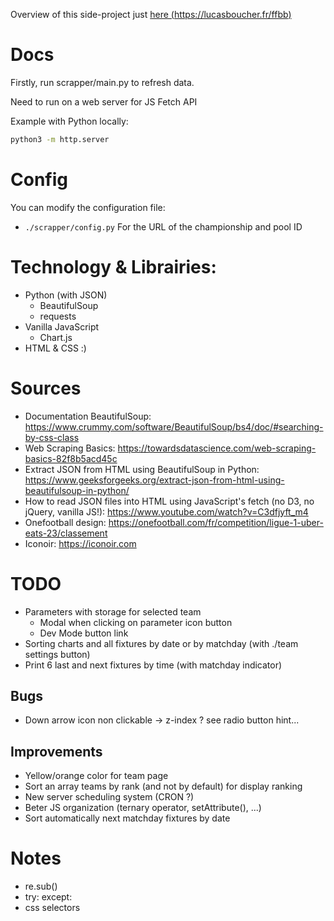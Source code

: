 Overview of this side-project just [here (https://lucasboucher.fr/ffbb)](https://lucasboucher.fr/ffbb/)


# Docs
Firstly, run scrapper/main.py to refresh data.

Need to run on a web server for JS Fetch API

Example with Python locally:
```bash
python3 -m http.server
```

# Config
You can modify the configuration file:
- `./scrapper/config.py` For the URL of the championship and pool ID

# Technology & Librairies:
- Python (with JSON)
    - BeautifulSoup
    - requests
- Vanilla JavaScript
    - Chart.js
- HTML & CSS :)

# Sources
- Documentation BeautifulSoup: https://www.crummy.com/software/BeautifulSoup/bs4/doc/#searching-by-css-class
- Web Scraping Basics: https://towardsdatascience.com/web-scraping-basics-82f8b5acd45c 
- Extract JSON from HTML using BeautifulSoup in Python: https://www.geeksforgeeks.org/extract-json-from-html-using-beautifulsoup-in-python/
- How to read JSON files into HTML using JavaScript's fetch (no D3, no jQuery, vanilla JS!): https://www.youtube.com/watch?v=C3dfjyft_m4 
- Onefootball design: https://onefootball.com/fr/competition/ligue-1-uber-eats-23/classement
- Iconoir: https://iconoir.com

# TODO
- Parameters with storage for selected team
    - Modal when clicking on parameter icon button
    - Dev Mode button link
- Sorting charts and all fixtures by date or by matchday (with ./team settings button)
- Print 6 last and next fixtures by time (with matchday indicator)

## Bugs
- Down arrow icon non clickable -> z-index ? see radio button hint...

## Improvements
- Yellow/orange color for team page
- Sort an array teams by rank (and not by default) for display ranking
- New server scheduling system (CRON ?)
- Beter JS organization (ternary operator, setAttribute(), ...)
- Sort automatically next matchday fixtures by date

# Notes
- re.sub()
- try: except:
- css selectors